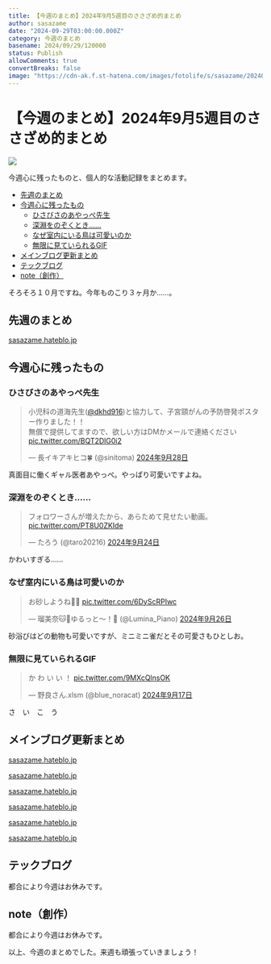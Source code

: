 ```yaml
---
title: 【今週のまとめ】2024年9月5週目のささざめ的まとめ
author: sasazame
date: "2024-09-29T03:00:00.000Z"
category: 今週のまとめ
basename: 2024/09/29/120000
status: Publish
allowComments: true
convertBreaks: false
image: "https://cdn-ak.f.st-hatena.com/images/fotolife/s/sasazame/20240901/20240901121010.png"
---
```

# 【今週のまとめ】2024年9月5週目のささざめ的まとめ

![](https://cdn-ak.f.st-hatena.com/images/fotolife/s/sasazame/20240901/20240901121010.png)

今週心に残ったものと、個人的な活動記録をまとめます。

<!-- Extended Body -->

-   [先週のまとめ](#先週のまとめ)
-   [今週心に残ったもの](#今週心に残ったもの)
    -   [ひさびさのあやっぺ先生](#ひさびさのあやっぺ先生)
    -   [深淵をのぞくとき……](#深淵をのぞくとき)
    -   [なぜ室内にいる鳥は可愛いのか](#なぜ室内にいる鳥は可愛いのか)
    -   [無限に見ていられるGIF](#無限に見ていられるGIF)
-   [メインブログ更新まとめ](#メインブログ更新まとめ)
-   [テックブログ](#テックブログ)
-   [note（創作）](#note創作)

そろそろ１０月ですね。今年ものこり３ヶ月か……。

## 先週のまとめ

[sasazame.hateblo.jp](https://sasazame.hateblo.jp/entry/2024/09/22/170924)

## 今週心に残ったもの

### ひさびさのあやっぺ先生

> 小児科の道海先生([@dkhd916](https://twitter.com/dkhd916?ref_src=twsrc%5Etfw))と協力して、子宮頸がんの予防啓発ポスター作りました！！  
> 無償で提供してますので、欲しい方はDMかメールで連絡ください [pic.twitter.com/BQT2DlG0i2](https://t.co/BQT2DlG0i2)
> 
> — 長イキアキヒコ🍀 (@sinitoma) [2024年9月28日](https://twitter.com/sinitoma/status/1840025499931947058?ref_src=twsrc%5Etfw)

真面目に働くギャル医者あやっぺ。やっぱり可愛いですよね。

### 深淵をのぞくとき……

> フォロワーさんが増えたから、あらためて見せたい動画。 [pic.twitter.com/PT8U0ZKIde](https://t.co/PT8U0ZKIde)
> 
> — たろう (@taro20216) [2024年9月24日](https://twitter.com/taro20216/status/1838556043351138576?ref_src=twsrc%5Etfw)

かわいすぎる……

### なぜ室内にいる鳥は可愛いのか

> お砂しようね🐥💕 [pic.twitter.com/6DyScRPIwc](https://t.co/6DyScRPIwc)
> 
> — 瑠美奈🐱🐥ゆるっと〜！💜 (@Lumina\_Piano) [2024年9月26日](https://twitter.com/Lumina_Piano/status/1839237418366439539?ref_src=twsrc%5Etfw)

砂浴びはどの動物も可愛いですが、ミニミニ雀だとその可愛さもひとしお。

### 無限に見ていられるGIF

> か わ い い ！ [pic.twitter.com/9MXcQlnsOK](https://t.co/9MXcQlnsOK)
> 
> — 野良さん.xlsm (@blue\_noracat) [2024年9月17日](https://twitter.com/blue_noracat/status/1836033379587985873?ref_src=twsrc%5Etfw)

さ　い　こ　う

## メインブログ更新まとめ

[sasazame.hateblo.jp](https://sasazame.hateblo.jp/entry/2024/09/23/120000)

[sasazame.hateblo.jp](https://sasazame.hateblo.jp/entry/2024/09/24/190650)

[sasazame.hateblo.jp](https://sasazame.hateblo.jp/entry/2024/09/25/221730)

[sasazame.hateblo.jp](https://sasazame.hateblo.jp/entry/2024/09/26/232256)

[sasazame.hateblo.jp](https://sasazame.hateblo.jp/entry/2024/09/27/224949)

[sasazame.hateblo.jp](https://sasazame.hateblo.jp/entry/2024/09/28/231745)

## テックブログ

都合により今週はお休みです。

## note（創作）

都合により今週はお休みです。

  

以上、今週のまとめでした。来週も頑張っていきましょう！